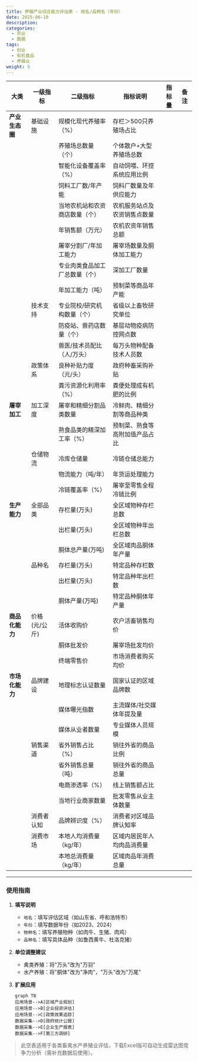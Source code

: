 ```yaml
---
title: 养殖产业综合能力评估表 - 地名/品种名（年份）
date: 2025-06-10
description:
categories:
  - 农业
  - 数据
tags:
  - 创业
  - 有机食品
  - 养殖业
weight: 5
---
```



| **大类**         | **一级指标**       | **二级指标**                      | **指标说明**                                                                 | **指标量** | **备注** |
|------------------|--------------------|-----------------------------------|-----------------------------------------------------------------------------|------------|----------|
| **产业生态圈**   | 基础设施           | 规模化现代养殖率（%）             | 存栏＞500只养殖场占比                                                        |            |          |
|                  |                    | 养殖场总数量（个）                | 个体散户+大型养殖场总数                                                      |            |          |
|                  |                    | 智能化设备覆盖率（%）             | 自动饲喂、环控系统应用比例                                                   |            |          |
|                  |                    | 饲料工厂数/年产能                 | 饲料厂数量及年供应能力                                                        |            |          |
|                  |                    | 当地农机站和农资商店数量（个）    | 农机服务站点及农资销售点数量                                                  |            |          |
|                  |                    | 年销售额（万元）                  | 农机农资年销售总额                                                            |            |          |
|                  |                    | 屠宰分割厂/年加工能力             | 屠宰场数量及胴体加工能力                                                      |            |          |
|                  |                    | 专业肉类食品加工厂总数量（个）    | 深加工厂数量                                                                  |            |          |
|                  |                    | 年加工能力（吨）                  | 预制菜等商品年产能                                                            |            |          |
|                  | 技术支持           | 专业院校/研究机构数量（个）       | 省级以上畜牧研究单位                                                          |            |          |
|                  |                    | 防疫站、兽药店数量（个）          | 基层动物疫病防控网点数                                                        |            |          |
|                  |                    | 兽医/技术员配比（人/万头）        | 每万头物种配备技术人员数                                                      |            |          |
|                  | 政策体系           | 良种补贴力度（元/头）             | 政府种畜采购补贴                                                              |            |          |
|                  |                    | 粪污资源化利用率（%）             | 粪便处理成有机肥的比例                                                        |            |          |
| **屠宰加工**     | 加工深度           | 屠宰和精细分割品类数量            | 冷鲜肉、精细分割等商品种类                                                    |            |          |
|                  |                    | 熟食品类的精深加工率（%）         | 预制菜、熟食等高附加值产品占比                                                 |            |          |
|                  | 仓储物流           | 冷库仓储量                        | 冷链仓储总能力                                                                |            |          |
|                  |                    | 物流能力（吨/年）                 | 年货运处理能力                                                                |            |          |
|                  |                    | 冷链覆盖率（%）                   | 屠宰至零售全程冷链比例                                                         |            |          |
| **生产能力**     | 全部品类           | 存栏量(万头)                      | 全区域物种存栏总数                                                            |            |          |
|                  |                    | 出栏量(万头)                      | 全区域物种年出栏总数                                                          |            |          |
|                  |                    | 胴体总产量(万吨)                  | 全区域肉品胴体年产量                                                           |            |          |
|                  | 品种名             | 存栏量(万头)                      | 特定品种存栏数                                                                |            |          |
|                  |                    | 出栏量(万头)                      | 特定品种年出栏数                                                              |            |          |
|                  |                    | 胴体产量(万吨)                    | 特定品种胴体年产量                                                             |            |          |
| **商品化能力**   | 价格(元/公斤)      | 活体收购价                        | 农户活畜销售均价                                                              |            |          |
|                  |                    | 胴体批发价                        | 屠宰场批发均价                                                                |            |          |
|                  |                    | 终端零售价                        | 市场消费者购买均价                                                             |            |          |
| **市场化能力**   | 品牌建设           | 地理标志认证数量                  | 国家认证的区域品牌数                                                           |            |          |
|                  |                    | 媒体曝光指数                      | 主流媒体/社交媒体年提及量                                                     |            |          |
|                  |                    | 媒体从业者数量                    | 专业媒体人员规模                                                              |            |          |
|                  | 销售渠道           | 省外销售占比（%）                 | 销往外省的商品比例                                                             |            |          |
|                  |                    | 省外销售总量（吨）                | 销往外省的商品总量                                                             |            |          |
|                  |                    | 电商渗透率（%）                   | 线上销售额占比                                                                |            |          |
|                  |                    | 当地行业商家数量                  | 批发零售从业主体数量                                                           |            |          |
|                  | 消费者认知         | 品牌辨识度（%）                   | 消费者对区域品牌认知率                                                         |            |          |
|                  | 消费市场           | 本地人均消费量（kg/年）           | 区域内居民年人均肉品消费量                                                      |            |          |
|                  |                    | 本地总消费量（kg/年）             | 区域肉品年消费总量                                                             |            |          |


---

### **使用指南**
1. **填写说明**  
   - `地名`：填写评估区域（如山东省、呼和浩特市）  
   - `年份`：填写数据年份（如2023、2024）  
   - `物种名`：填写养殖物种（如肉牛、生猪、肉鸡）  
   - `品种名`：填写具体品种（如鲁西黄牛、杜洛克猪）  

2. **单位调整建议**  
   - 禽类养殖：将"万头"改为"万羽"  
   - 水产养殖：将"胴体"改为"净肉"，"万头"改为"万尾"  

3. **扩展应用**  
   ```mermaid
   graph TB
   应用场景-->A[区域产业规划]
   应用场景-->B[企业投资评估]
   应用场景-->C[政策效果追踪]
   数据采集-->D[政府统计公报]
   数据采集-->E[企业生产报表]
   数据采集-->F[第三方调研]
   ```

> 此空表适用于各类畜禽水产养殖业评估，下载Excel版可自动生成雷达图竞争力分析（需补充数据后使用）。